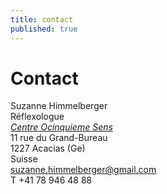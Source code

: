 ```yaml
---
title: contact
published: true
---
```


# Contact

Suzanne Himmelberger<br/>
Réflexologue<br/>
[*Centre Ocinquieme Sens*](http://www.ocinquieme.ch)<br/>
11 rue du Grand-Bureau<br/>
1227 Acacias (Ge)<br/>
Suisse<br/>
[suzanne.himmelberger@gmail.com](mailto:suzanne.himmelberger@gmail.com)<br/>
T +41 78 946 48 88
